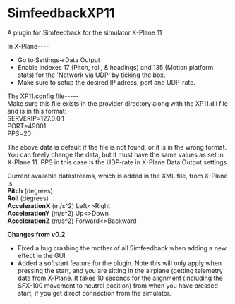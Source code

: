 # SimfeedbackXP11
A plugin for Simfeedback for the simulator X-Plane 11

In X-Plane----
* Go to Settings->Data Output
* Enable indexes 17 (Pitch, roll, & headings) and 135 (Motion platform stats) for the 'Network via UDP'
by ticking the box.
* Make sure to setup the desired IP adress, port and UDP-rate.

The XP11.config file-----  
Make sure this file exists in the provider directory along with the XP11.dll file and is in this format:  
SERVERIP=127.0.0.1  
PORT=49001  
PPS=20  

The above data is default if the file is not found, or it is in the wrong format.
You can freely change the data, but it must have the same values as set in X-Plane 11.
PPS in this case is the UDP-rate in X-Plane Data Output settings.

Current available datastreams, which is added in the XML file, from X-Plane is:  
<b>Pitch</b> (degrees)  
<b>Roll</b> (degrees)  
<b>AccelerationX</b> (m/s^2) Left<>Right  
<b>AccelerationY</b> (m/s^2) Up<>Down  
<b>AccelerationZ</b> (m/s^2) Forward<>Backward

<b>Changes from v0.2</b>  
* Fixed a bug crashing the mother of all Simfeedback when adding a new effect in the GUI
* Added a softstart feature for the plugin. Note this will only apply when pressing the start, and you are sitting in the airplane (getting telemetry data from X-Plane. It takes 10 seconds for the alignment (including the SFX-100 movement to neutral position) from when you have pressed start, if you get direct connection from the simulator.
